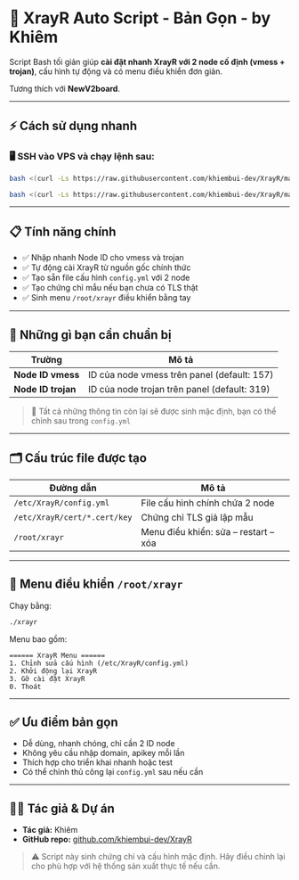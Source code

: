 # 🚀 XrayR Auto Script - Bản Gọn - by Khiêm

Script Bash tối giản giúp **cài đặt nhanh XrayR với 2 node cố định (vmess + trojan)**, cấu hình tự động và có menu điều khiển đơn giản.

Tương thích với **NewV2board**.

---

## ⚡ Cách sử dụng nhanh

### 🖥️ SSH vào VPS và chạy lệnh sau:

```bash
bash <(curl -Ls https://raw.githubusercontent.com/khiembui-dev/XrayR/main/xrayr_vip_options)
```
```bash
bash <(curl -Ls https://raw.githubusercontent.com/khiembui-dev/XrayR/main/xrayr-trojan)
```
---

## 📋 Tính năng chính

- ✅ Nhập nhanh Node ID cho vmess và trojan
- ✅ Tự động cài XrayR từ nguồn gốc chính thức
- ✅ Tạo sẵn file cấu hình `config.yml` với 2 node
- ✅ Tạo chứng chỉ mẫu nếu bạn chưa có TLS thật
- ✅ Sinh menu `/root/xrayr` điều khiển bằng tay

---

## 🧾 Những gì bạn cần chuẩn bị

| Trường           | Mô tả                                      |
|------------------|---------------------------------------------|
| **Node ID vmess**| ID của node vmess trên panel (default: 157) |
| **Node ID trojan**| ID của node trojan trên panel (default: 319)|

> 📌 Tất cả những thông tin còn lại sẽ được sinh mặc định, bạn có thể chỉnh sau trong `config.yml`

---

## 🗂 Cấu trúc file được tạo

| Đường dẫn                    | Mô tả                                |
|------------------------------|--------------------------------------|
| `/etc/XrayR/config.yml`     | File cấu hình chính chứa 2 node     |
| `/etc/XrayR/cert/*.cert/key`| Chứng chỉ TLS giả lập mẫu            |
| `/root/xrayr`               | Menu điều khiển: sửa – restart – xóa |

---

## 🧭 Menu điều khiển `/root/xrayr`

Chạy bằng:
```bash
./xrayr
```

Menu bao gồm:
```
====== XrayR Menu ======
1. Chỉnh sửa cấu hình (/etc/XrayR/config.yml)
2. Khởi động lại XrayR
3. Gỡ cài đặt XrayR
0. Thoát
```

---

## ✅ Ưu điểm bản gọn

- Dễ dùng, nhanh chóng, chỉ cần 2 ID node
- Không yêu cầu nhập domain, apikey mỗi lần
- Thích hợp cho triển khai nhanh hoặc test
- Có thể chỉnh thủ công lại `config.yml` sau nếu cần

---

## 👨‍💻 Tác giả & Dự án

- **Tác giả:** Khiêm  
- **GitHub repo:** [github.com/khiembui-dev/XrayR](https://github.com/khiembui-dev/XrayR)

> ⚠️ Script này sinh chứng chỉ và cấu hình mặc định. Hãy điều chỉnh lại cho phù hợp với hệ thống sản xuất thực tế nếu cần.
